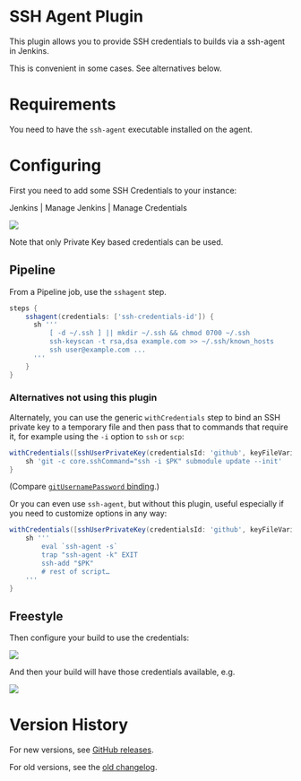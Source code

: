 # SSH Agent Plugin

This plugin allows you to provide SSH credentials to builds via a
ssh-agent in Jenkins.

This is convenient in some cases.
See alternatives below.

# Requirements

You need to have the `ssh-agent` executable installed on the agent.

# Configuring

First you need to add some SSH Credentials to your instance:

Jenkins \| Manage Jenkins \| Manage Credentials

![](docs/images/Screen_Shot_2012-10-26_at_12.25.04.png)

Note that only Private Key based credentials can be used.

## Pipeline

From a Pipeline job, use the `sshagent` step.

```groovy
steps {
    sshagent(credentials: ['ssh-credentials-id']) {
      sh '''
          [ -d ~/.ssh ] || mkdir ~/.ssh && chmod 0700 ~/.ssh
          ssh-keyscan -t rsa,dsa example.com >> ~/.ssh/known_hosts
          ssh user@example.com ...
      '''
    }
}
```

### Alternatives not using this plugin

Alternately, you can use the generic `withCredentials` step to bind an SSH private key to a temporary file
and then pass that to commands that require it,
for example using the `-i` option to `ssh` or `scp`:

```groovy
withCredentials([sshUserPrivateKey(credentialsId: 'github', keyFileVariable: 'PK')]) {
    sh 'git -c core.sshCommand="ssh -i $PK" submodule update --init'
}
```

(Compare [`gitUsernamePassword` binding](https://plugins.jenkins.io/git/#plugin-content-git-credentials-binding).)

Or you can even use `ssh-agent`, but without this plugin, useful especially if you need to customize options in any way:

```groovy
withCredentials([sshUserPrivateKey(credentialsId: 'github', keyFileVariable: 'PK')]) {
    sh '''
        eval `ssh-agent -s`
        trap "ssh-agent -k" EXIT
        ssh-add "$PK"
        # rest of script…
    '''
}
```

## Freestyle

Then configure your build to use the credentials:

![](docs/images/Screen_Shot_2012-10-26_at_12.26.13.png)

And then your build will have those credentials available, e.g.

![](docs/images/Screen_Shot_2012-10-26_at_11.54.21.png)

# Version History

For new versions, see [GitHub releases](https://github.com/jenkinsci/ssh-agent-plugin/releases).

For old versions, see the [old changelog](https://github.com/jenkinsci/ssh-agent-plugin/blob/8933585c69d31c49648224dcbda04933941d2e26/docs/old-changelog.md).
